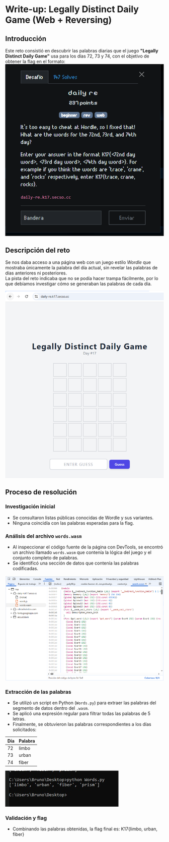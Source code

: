 # Write-up: Legally Distinct Daily Game (Web + Reversing)

## Introducción
Este reto consistió en descubrir las palabras diarias que el juego **"Legally Distinct Daily Game"** usa para los días 72, 73 y 74, con el objetivo de obtener la flag en el formato:
![Página del reto](imagenes/Desafio.PNG)

## Descripción del reto
Se nos daba acceso a una página web con un juego estilo *Wordle* que mostraba únicamente la palabra del día actual, sin revelar las palabras de días anteriores ni posteriores.  
La pista del reto indicaba que no se podía hacer trampa fácilmente, por lo que debíamos investigar cómo se generaban las palabras de cada día.


![Página del reto](imagenes/Pagina.PNG)

## Proceso de resolución

### Investigación inicial
- Se consultaron listas públicas conocidas de Wordle y sus variantes.  
- Ninguna coincidía con las palabras esperadas para la flag.

### Análisis del archivo `words.wasm`
- Al inspeccionar el código fuente de la página con DevTools, se encontró un archivo llamado `words.wasm` que contenía la lógica del juego y el conjunto completo de palabras.  
- Se identificó una sección de datos que contenía las palabras codificadas.

![Archivo words.wasm](imagenes/words.PNG)

### Extracción de las palabras
- Se utilizó un script en Python (`Words.py`) para extraer las palabras del segmento de datos dentro del `.wasm`.  
- Se aplicó una expresión regular para filtrar todas las palabras de 5 letras.  
- Finalmente, se obtuvieron las palabras correspondientes a los días solicitados:

| Día | Palabra |
|-----|---------|
| 72  | limbo   |
| 73  | urban   |
| 74  | fiber   |

![Salida del script de Python](imagenes/respuesta.png)

### Validación y flag
- Combinando las palabras obtenidas, la flag final es: K17{limbo, urban, fiber}


